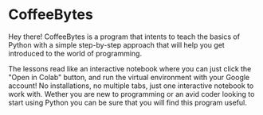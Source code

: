 # CoffeeBytes

Hey there! CoffeeBytes is a program that intents to teach the basics of Python with a simple step-by-step approach that will help you get introduced to the world of programming. 

The lessons read like an interactive notebook where you can just click the "Open in Colab" button, and run the virtual environment with your Google account! No installations, no multiple tabs, just one interactive notebook to work with. Wether you are new to programming or an avid coder looking to start using Python you can be sure that you will find this program useful. 
